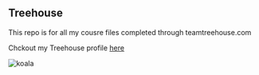 ## Treehouse 

This repo is for all my cousre files completed through teamtreehouse.com

Chckout my Treehouse profile [here](https://teamtreehouse.com/ableleksrisawat)

![koala](https://user-images.githubusercontent.com/42775533/45844671-26450d80-bcf1-11e8-8ecb-47c4d4a59077.jpg)

